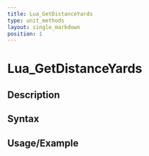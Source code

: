 ```yaml
---
title: Lua_GetDistanceYards
type: unit_methods
layout: single_markdown
position: 1
---
```


# Lua_GetDistanceYards

## Description

## Syntax

## Usage/Example


